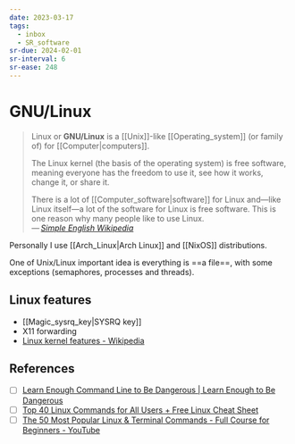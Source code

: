```yaml
---
date: 2023-03-17
tags:
  - inbox
  - SR_software
sr-due: 2024-02-01
sr-interval: 6
sr-ease: 248
---
```


# GNU/Linux

> Linux or **GNU/Linux** is a [[Unix]]-like [[Operating_system]] (or family of)
> for [[Computer|computers]].
>
> The Linux kernel (the basis of the operating system) is free software, meaning
> everyone has the freedom to use it, see how it works, change it, or share it.
>
> There is a lot of [[Computer_software|software]] for Linux and—like Linux
> itself—a lot of the software for Linux is free software. This is one reason
> why many people like to use Linux.\
> — <cite>[Simple English Wikipedia](https://simple.wikipedia.org/wiki/Linux)</cite>

Personally I use [[Arch_Linux|Arch Linux]] and [[NixOS]] distributions.

One of Unix/Linux important idea is everything is ==a file==, with some
exceptions (semaphores, processes and threads).

## Linux features

- [[Magic_sysrq_key|SYSRQ key]]
- X11 forwarding
- [Linux kernel features - Wikipedia](https://en.wikipedia.org/wiki/Category:Linux_kernel_features)

## References

- [ ] [Learn Enough Command Line to Be Dangerous | Learn Enough to Be Dangerous](https://www.learnenough.com/command-line-tutorial)
- [ ] [Top 40 Linux Commands for All Users + Free Linux Cheat Sheet](https://www.hostinger.com/tutorials/linux-commands)
- [ ] [The 50 Most Popular Linux & Terminal Commands - Full Course for Beginners - YouTube](https://www.youtube.com/watch?v=ZtqBQ68cfJc)
